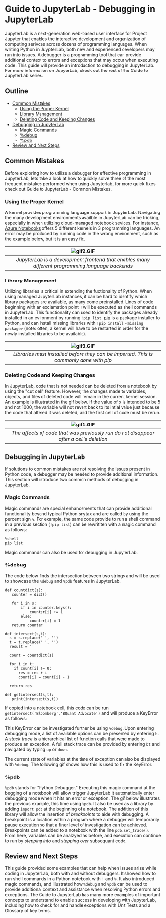 # Guide to JupyterLab - Debugging in JupyterLab

JupyterLab is a next-generation web-based user interface for Project Jupyter that enables the interactive development and organization of computing serivces across dozens of programming languages. When writing Python in JuypterLab, both new and experienced developers may run into issues. A debugger is a programming tool that can provide additional context to errors and exceptions that may occur when executing code. This guide will provide an introduction to debugging in JupyterLab. For more information on JupyerLab, check out the rest of the Guide to JupyterLab series.

## Outline
<!--ts-->
   * [Common Mistakes](#common-mistakes)
      * [Using the Proper Kernel](#using-the-proper-kernel)
      * [Library Management](#library-management)
      * [Deleting Code and Keeping Changes](#deleting-code-and-keeping-changes)
   * [Debugging in JupyterLab](#debugging-in-jupyterlab)
      * [Magic Commands](#magic-commands)
      * [%debug](#debug)
      * [%pdb](#pdb)
   * [Review and Next Steps](#review-and-next-steps)
<!--te--> 

## Common Mistakes
Before exploring how to utilize a debugger for effective programming in JupyterLab, lets take a look at how to quickly solve three of the most frequent mistakes performed when using Jupyterlab, for more quick fixes check out Guide to JupyterLab - Common Mistakes.

### Using the Proper Kernel
A kernel provides programming language support in JupyterLab. Navigating the many development environments availble in JupyterLab can be tricking, especially in when utilizing cloud-managed notebook sevices. For instance, [Azure Notebooks](https://notebooks.azure.com/help/jupyter-notebooks/available-kernels) offers 5 different kernels in 3 programming languages. An error may be produced by running code in the wrong environment, such as the example below, but it is an easy fix.

|![gif2.GIF](https://github.com/PubChimps/JupyterLab/blob/master/media/gif2.GIF?raw=true) |  
|:--:| 
| *JupyterLab is a development frontend that enables many different programming language backends* |

### Library Management
Utilizing libraries is critical in extending the fuctionality of Python. When using managed JupyterLab instances, it can be hard to identify which library packages are available, as many come preinstalled. Lines of code beginning with an exclamation point `!` will be executed as shell commands in JupyterLab. This functionality can used to identify the packages already installed in an evironment by running `!pip list`. [pip](https://pypi.org/project/pip/) is a package installer fo Python, and can install missing libraries with `!pip install <missing package>` (note: often, a kernel will have to be restarted in order for the newly installed libraries to be available).

|![gif3.GIF](https://github.com/PubChimps/JupyterLab/blob/master/media/gif3.GIF?raw=true) |  
|:--:| 
| *Libraries must installed before they can be imported. This is commonly done with pip* |

### Deleting Code and Keeping Changes
In JupyterLab, code that is not needed can be deleted from a notebook by using the "cut cell" feature. However, the changes made to variables, objects, and files of deleted code will remain in the current kernel session. An example is illustrated in the gif below. If the value of x is intended to be 5 and not 1000, the variable will not revert back to its intial value just because the code that altered it was deleted, and the first cell of code must be rerun.


|![gif1.GIF](https://github.com/PubChimps/JupyterLab/blob/master/media/gif1.GIF?raw=true) |  
|:--:| 
| *The affects of code that was previously run do not disappear after a cell's deletion* |

## Debugging in JupyterLab
If solutions to common mistakes are not resolving the issues present in Python code, a debugger may be needed to provide additional information. This section will introduce two common methods of debugging in JupyterLab.

### Magic Commands 
Magic commands are special enhancements that can provide additional functionality beyond typical Python snytax and are called by using the percent sign `%`. For example, the same code provide to run a shell command in a previous section (`!pip list`) can be rewrititen with a magic command as follows:

```
%shell
pip list
```
Magic commands can also be used for debugging in JupyterLab.

### %debug
The code below finds the intersection between two strings and will be used to showcase the `%debug` and `%pdb` features in JupyterLab.

```
def countdict(s):
   counter = dict()

   for i in s:
       if i in counter.keys():
           counter[i] += 1
       else:
           counter[i] = 1
   return counter

def intersect(s,t):
  s = s.replace(' ', '')
  t = t.replace(' ', '')
  result = ''

  count = countdict(s)

  for i in t:
    if count[i] != 0:
      res = res + i
      count[i] = count[i] - 1
  
  return res

def getintersect(s,t):
   print(intersect(s,t))
```

If copied into a notebook cell, this code can be run `getintersect('Bloomberg','BQuant Advocate')` and will produce a KeyError as follows:

This KeyError can be investigated further be using `%debug`. Upon entering debugging mode, a list of available options can be presented by entering `h`. A *stack trace* is a hierarchical list of function calls that were made to produce an exception. A full stack trace can be provided by entering `bt` and navigated by typing `up` or `down`. 


The current state of variables at the time of exception can also be displayed with `%debug`. The following gif shows how this is used to fix the KeyError.

### %pdb

`%pdb` stands for "Python Debugger." Executing this magic command at the begging of a notebook will allow trigger JupyterLab it automatically enter debugging mode when it hits an error or exception. The gif below illustrates the previous example, this time using `%pdb`. It also be used as a library by adding `import pdb` at the beginning of a notebook. The addition of this library will allow the insertion of *breakpoints* to aide with debugging. A breakpoint is 
a location within a program where a debugger will temporarily pause execution so that a finer level of investigation can be achieved. Breakpoints can be added to a notebook with the line `pdb.set_trace()`. From here, variables can be analzyed as before, and execution can continue to run by *stepping into* and *stepping over* subsequant code. 

## Review and Next Steps
This guide provided some examples that can help when issues arise while coding in JupyterLab, both with and without debuggers. It showed how to run shell commands in a Python notebook with `!` and `%`. It also introduced magic commands, and illustrated how `%debug` and `%pdb` can be used to provide additional context and assistance when resolving Python errors and exceptions. The Guide to JupyterLab has many more examples of important concepts to understand to enable success in developing with JupyterLab, including how to check for and handle exceptions with Unit Tests and a Glossary of key terms.

